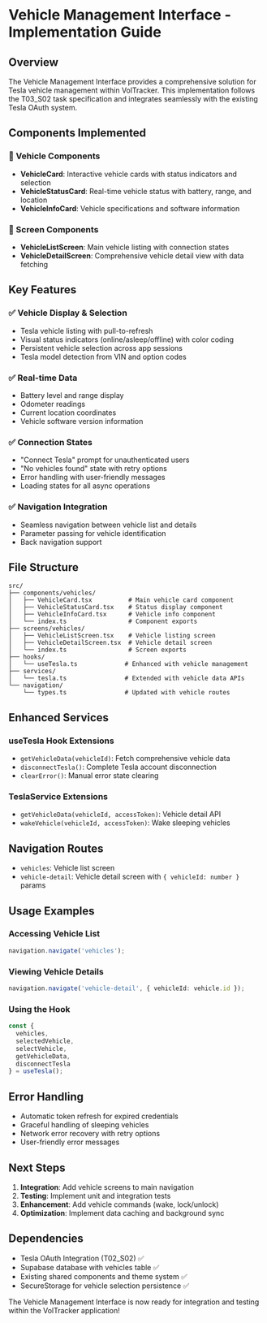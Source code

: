 # Vehicle Management Interface - Implementation Guide

## Overview

The Vehicle Management Interface provides a comprehensive solution for Tesla vehicle management within VolTracker. This implementation follows the T03_S02 task specification and integrates seamlessly with the existing Tesla OAuth system.

## Components Implemented

### 🚗 Vehicle Components
- **VehicleCard**: Interactive vehicle cards with status indicators and selection
- **VehicleStatusCard**: Real-time vehicle status with battery, range, and location
- **VehicleInfoCard**: Vehicle specifications and software information

### 📱 Screen Components  
- **VehicleListScreen**: Main vehicle listing with connection states
- **VehicleDetailScreen**: Comprehensive vehicle detail view with data fetching

## Key Features

### ✅ Vehicle Display & Selection
- Tesla vehicle listing with pull-to-refresh
- Visual status indicators (online/asleep/offline) with color coding
- Persistent vehicle selection across app sessions
- Tesla model detection from VIN and option codes

### ✅ Real-time Data
- Battery level and range display
- Odometer readings
- Current location coordinates
- Vehicle software version information

### ✅ Connection States
- "Connect Tesla" prompt for unauthenticated users
- "No vehicles found" state with retry options
- Error handling with user-friendly messages
- Loading states for all async operations

### ✅ Navigation Integration
- Seamless navigation between vehicle list and details
- Parameter passing for vehicle identification
- Back navigation support

## File Structure

```
src/
├── components/vehicles/
│   ├── VehicleCard.tsx          # Main vehicle card component
│   ├── VehicleStatusCard.tsx    # Status display component
│   ├── VehicleInfoCard.tsx      # Vehicle info component
│   └── index.ts                 # Component exports
├── screens/vehicles/
│   ├── VehicleListScreen.tsx    # Vehicle listing screen
│   ├── VehicleDetailScreen.tsx  # Vehicle detail screen
│   └── index.ts                 # Screen exports
├── hooks/
│   └── useTesla.ts             # Enhanced with vehicle management
├── services/
│   └── tesla.ts                # Extended with vehicle data APIs
└── navigation/
    └── types.ts                # Updated with vehicle routes
```

## Enhanced Services

### useTesla Hook Extensions
- `getVehicleData(vehicleId)`: Fetch comprehensive vehicle data
- `disconnectTesla()`: Complete Tesla account disconnection
- `clearError()`: Manual error state clearing

### TeslaService Extensions  
- `getVehicleData(vehicleId, accessToken)`: Vehicle detail API
- `wakeVehicle(vehicleId, accessToken)`: Wake sleeping vehicles

## Navigation Routes

- `vehicles`: Vehicle list screen
- `vehicle-detail`: Vehicle detail screen with `{ vehicleId: number }` params

## Usage Examples

### Accessing Vehicle List
```typescript
navigation.navigate('vehicles');
```

### Viewing Vehicle Details
```typescript
navigation.navigate('vehicle-detail', { vehicleId: vehicle.id });
```

### Using the Hook
```typescript
const {
  vehicles,
  selectedVehicle,
  selectVehicle,
  getVehicleData,
  disconnectTesla
} = useTesla();
```

## Error Handling

- Automatic token refresh for expired credentials
- Graceful handling of sleeping vehicles
- Network error recovery with retry options
- User-friendly error messages

## Next Steps

1. **Integration**: Add vehicle screens to main navigation
2. **Testing**: Implement unit and integration tests
3. **Enhancement**: Add vehicle commands (wake, lock/unlock)
4. **Optimization**: Implement data caching and background sync

## Dependencies

- Tesla OAuth Integration (T02_S02) ✅
- Supabase database with vehicles table ✅
- Existing shared components and theme system ✅
- SecureStorage for vehicle selection persistence ✅

The Vehicle Management Interface is now ready for integration and testing within the VolTracker application!